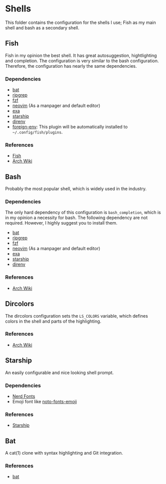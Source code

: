 # Shells

This folder contains the configuration for the shells I use; Fish as my main
shell and bash as a secondary shell.

## Fish

Fish in my opinion the best shell. It has great autosuggestion, hightlighting
and completion. The configuration is very similar to the bash configuration.
Therefore, the configuration has nearly the same dependencies.

### Dependencies

- [bat](https://github.com/sharkdp/bat)
- [ripgrep](https://github.com/BurntSushi/ripgrep)
- [fzf](https://github.com/junegunn/fzf)
- [neovim](https://github.com/neovim/neovim) (As a manpager and default editor)
- [exa](https://github.com/ogham/exa)
- [starship](https://starship.rs/)
- [direnv](https://github.com/direnv/direnv)
- [foreign-env](https://github.com/oh-my-fish/plugin-foreign-env): This plugin
  will be automatically installed to `~/.config/fish/plugins`.

### References

- [Fish](https://fishshell.com/)
- [Arch Wiki](https://wiki.archlinux.org/title/Fish)

## Bash

Probably the most popular shell, which is widely used in the industry.

### Dependencies

The only hard dependency of this configuration is `bash_completion`, which is in
my opinion a necessity for bash. The following dependency are not required.
However, I highly suggest you to install them.

- [bat](https://github.com/sharkdp/bat)
- [ripgrep](https://github.com/BurntSushi/ripgrep)
- [fzf](https://github.com/junegunn/fzf)
- [neovim](https://github.com/neovim/neovim) (As a manpager and default editor)
- [exa](https://github.com/ogham/exa)
- [starship](https://starship.rs/)
- [direnv](https://github.com/direnv/direnv)

### References

- [Arch Wiki](https://wiki.archlinux.org/title/Bash)

## Dircolors

The dircolors configuration sets the `LS_COLORS` variable, which defines colors
in the shell and parts of the highlighting.

### References

- [Arch Wiki](https://wiki.archlinux.org/title/Color_output_in_console)

## Starship

An easily configurable and nice looking shell prompt.

### Dependencies

- [Nerd Fonts](https://www.nerdfonts.com/#home)
- Emoji font like [noto-fonts-emoji](https://archlinux.org/packages/extra/any/noto-fonts-emoji/)

### References

- [Starship](https://starship.rs/)

## Bat

A cat(1) clone with syntax highlighting and Git integration.

### References

- [bat](https://github.com/sharkdp/bat)
